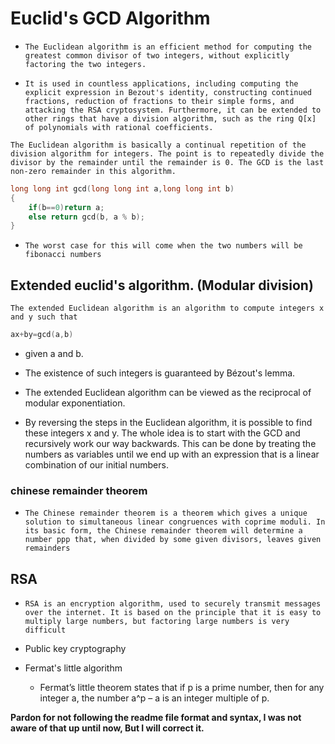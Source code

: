 # Euclid's GCD Algorithm

- `The Euclidean algorithm is an efficient method for computing the greatest common divisor of two integers, without explicitly factoring the two integers.`

- `It is used in countless applications, including computing the explicit expression in Bezout's identity, constructing continued fractions, reduction of fractions to their simple forms, and attacking the RSA cryptosystem. Furthermore, it can be extended to other rings that have a division algorithm, such as the ring Q[x] of polynomials with rational coefficients.`

`The Euclidean algorithm is basically a continual repetition of the division algorithm for integers. The point is to repeatedly divide the divisor by the remainder until the remainder is 0. The GCD is the last non-zero remainder in this algorithm.`

```C++ example
long long int gcd(long long int a,long long int b)
{
    if(b==0)return a;
    else return gcd(b, a % b);
}
```

- `The worst case for this will come when the two numbers will be fibonacci numbers`

## Extended euclid's algorithm. (Modular division)

`The extended Euclidean algorithm is an algorithm to compute integers x and y such that`

```C
ax+by=gcd(a,b)
```

- given a and b.

- The existence of such integers is guaranteed by Bézout's lemma.

- The extended Euclidean algorithm can be viewed as the reciprocal of modular exponentiation.

- By reversing the steps in the Euclidean algorithm, it is possible to find these integers x and y. The whole idea is to start with the GCD and recursively work our way backwards. This can be done by treating the numbers as variables until we end up with an expression that is a linear combination of our initial numbers.

### chinese remainder theorem

- `The Chinese remainder theorem is a theorem which gives a unique solution to simultaneous linear congruences with coprime moduli. In its basic form, the Chinese remainder theorem will determine a number ppp that, when divided by some given divisors, leaves given remainders`

## RSA

- `RSA is an encryption algorithm, used to securely transmit messages over the internet. It is based on the principle that it is easy to multiply large numbers, but factoring large numbers is very difficult`
- Public key cryptography

- Fermat's little algorithm
  - Fermat’s little theorem states that if p is a prime number, then for any integer a, the number a^p  – a is an integer multiple of p. 

**Pardon for not following the readme file format and syntax, I was not aware of that up until now, But I will correct it.**
